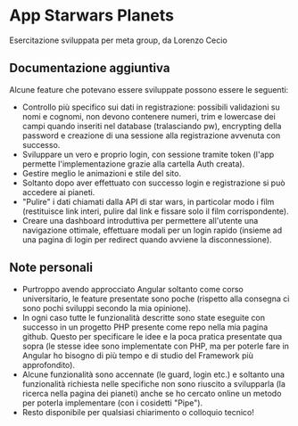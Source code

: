# App Starwars Planets
Esercitazione sviluppata per meta group, da Lorenzo Cecio

## Documentazione aggiuntiva

Alcune feature che potevano essere sviluppate possono essere le seguenti:
- Controllo più specifico sui dati in registrazione: possibili validazioni su nomi e cognomi, non devono contenere numeri, trim e lowercase dei campi quando inseriti nel database (tralasciando pw), encrypting della password e creazione di una sessione alla registrazione avvenuta con successo.
- Sviluppare un vero e proprio login, con sessione tramite token (l'app permette l'implementazione grazie alla cartella Auth creata).
- Gestire meglio le animazioni e stile del sito.
- Soltanto dopo aver effettuato con successo login e registrazione si può accedere ai pianeti.
- "Pulire" i dati chiamati dalla API di star wars, in particolar modo i film (restituisce link interi, pulire dal link e fissare solo il film corrispondente).
- Creare una dashboard introduttiva per permettere all'utente una navigazione ottimale, effettuare modali per un login rapido (insieme ad una pagina di login per redirect quando avviene la disconnessione).

## Note personali
- Purtroppo avendo approcciato Angular soltanto come corso universitario, le feature presentate sono poche (rispetto alla consegna ci sono pochi sviluppi secondo la mia opinione).
- In ogni caso tutte le funzionalità descritte sono state eseguite con successo in un progetto PHP presente come repo nella mia pagina github. Questo per specificare le idee e la poca pratica presentate qua sopra (le stesse idee sono implementate con PHP, ma per poterle fare in Angular ho bisogno di più tempo e di studio del Framework più approfondito).
- Alcune funzionalità sono accennate (le guard, login etc.) e soltanto una funzionalità richiesta nelle specifiche non sono riuscito a svilupparla (la ricerca nella pagina dei pianeti) anche se ho cercato online un metodo per poterla implementare (con i cosidetti "Pipe").
- Resto disponibile per qualsiasi chiarimento o colloquio tecnico!
